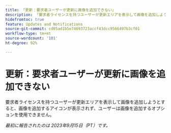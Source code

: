 ```yaml
---
title: 「更新：要求者ユーザーが更新に画像を追加できない」
description: 「要求者ライセンスを持つユーザーが更新エリアを表示して画像を追加しようとすると、画像を追加するアイコンが表示されず、ユーザーは画像を追加するオプションを使用できません。」
hidefromtoc: true
feature: Updates and Notifications
source-git-commit: cd05ad1b5e74693723accf43dcc9566497b3cf01
workflow-type: tm+mt
source-wordcount: '101'
ht-degree: 92%

---
```



# 更新：要求者ユーザーが更新に画像を追加できない

要求者ライセンスを持つユーザーが更新エリアを表示して画像を追加しようとすると、画像を追加するアイコンが表示されず、ユーザーは画像を追加するオプションを使用できません。

_最初に報告されたのは 2023年9月15日（PT）です。_
